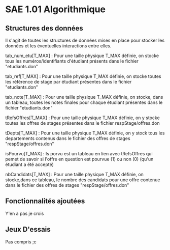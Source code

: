 # SAE 1.01 Algorithmique

## Structures des données
Il s'agit de toutes les structures de données mises en place pour stocker les données et les éventuelles interactions entre elles.

tab_num_etu[T_MAX] : Pour une taille physique T_MAX définie, on stocke tous les numéros/identifiants d'étudiant présents dans le fichier "etudiants.don"

tab_ref[T_MAX] : Pour une taille physique T_MAX définie, on stocke toutes les référence de stage par étudiant présentes dans le fichier "etudiants.don"

tab_note[T_MAX] : Pour une taille physique T_MAX définie, on stocke, dans un tableau, toutes les notes finales pour chaque étudiant présentes dans le fichier "etudiants.don"

tRefsOffres[T_MAX] : Pour une taille physique T_MAX définie, on y stocke toutes les offres de stages présentes dans le fichier respStage/offres.don

tDepts[T_MAX] : Pour une taille physique T_MAX définie, on y stock tous les departements contenus dans le fichier des offres de stages "respStage/offres.don"

isPourvu[T_MAX] : Is porvu est un tableau en lien avec tRefsOffres qui pemet de savoir si l'offre en question est pourvue (1) ou non (0) (qu'un étudiant a été accepté)

nbCandidats[T_MAX] : Pour une taille physique T_MAX définie, on stocke,dans ce tableau, le nombre des candidats pour une offre contenue dans le fichier des offres de stages "respStage/offres.don"

## Fonctionnalités ajoutées

Y'en a pas je crois

## Jeux D'essais

Pas compris ;c